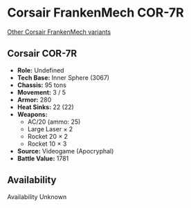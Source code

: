 # Corsair FrankenMech COR-7R 

[Other Corsair FrankenMech variants](../corsair_frankenmech.md) 

## Corsair COR-7R 

- **Role:** Undefined 
- **Tech Base:** Inner Sphere (3067) 
- **Chassis:** 95 tons 
- **Movement:** 3 / 5 
- **Armor:** 280 
- **Heat Sinks:** 22 (22) 
- **Weapons:** 
  - AC/20 (ammo: 25) 
  - Large Laser × 2 
  - Rocket 20 × 2 
  - Rocket 10 × 3 
- **Source:** Videogame (Apocryphal) 
- **Battle Value:** 1781 

## Availability 

Availability Unknown 

